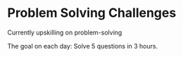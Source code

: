 <h1>Problem Solving Challenges</h1>

Currently upskilling on problem-solving

The goal on each day: Solve 5 questions in 3 hours.
